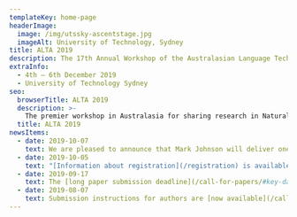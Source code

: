 ```yaml
---
templateKey: home-page
headerImage:
  image: /img/utssky-ascentstage.jpg
  imageAlt: University of Technology, Sydney
title: ALTA 2019
description: The 17th Annual Workshop of the Australasian Language Technology Association
extraInfo: 
  - 4th – 6th December 2019
  - University of Technology Sydney
seo:
  browserTitle: ALTA 2019
  description: >-
    The premier workshop in Australasia for sharing research in Natural Language Processing and Computational Lingustics. Submissions from students, academics and industry researchers are welcome.
  title: ALTA 2019
newsItems:
  - date: 2019-10-07
    text: We are pleased to announce that Mark Johnson will deliver one of the [keynotes](/keynotes)
  - date: 2019-10-05
    text: "[Information about registration](/registration) is available and the [registration site](https://www.trybooking.com/book/sessions?eid=561083&embed=true) is now open"
  - date: 2019-09-17
    text: The [long paper submission deadline](/call-for-papers/#key-dates) has been extended to 26th September, 2019
  - date: 2019-08-07
    text: Submission instructions for authors are [now available](/call-for-papers/#instructions-for-authors)
---
```

